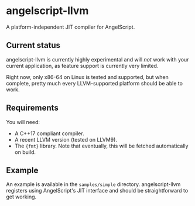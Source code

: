 # angelscript-llvm

A platform-independent JIT compiler for AngelScript.

## Current status

angelscript-llvm is currently highly experimental and will *not* work with your current application, as feature support
is currently very limited.

Right now, only x86-64 on Linux is tested and supported, but when complete, pretty much every LLVM-supported platform
should be able to work.

## Requirements

You will need:
- A C++17 compliant compiler.
- A recent LLVM version (tested on LLVM9).
- The `{fmt}` library. Note that eventually, this will be fetched automatically on build.

## Example

An example is available in the `samples/simple` directory.
angelscript-llvm registers using AngelScript's JIT interface and should be straightforward to get working.
